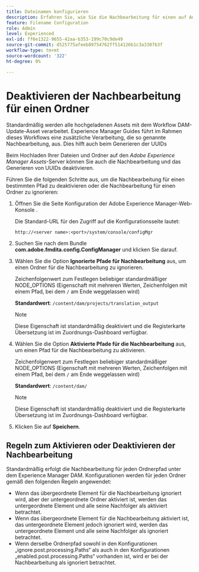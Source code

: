 ```yaml
---
title: Dateinamen konfigurieren
description: Erfahren Sie, wie Sie die Nachbearbeitung für einen auf Adobe Experience Manager Assets hochgeladenen Ordner deaktivieren
feature: Filename Configuration
role: Admin
level: Experienced
exl-id: ff6e1322-9655-42aa-b353-199c70c9de49
source-git-commit: d525775afeeb89754762ff514126b1c3a3307b3f
workflow-type: tm+mt
source-wordcount: '322'
ht-degree: 0%

---
```


# Deaktivieren der Nachbearbeitung für einen Ordner

Standardmäßig werden alle hochgeladenen Assets mit dem Workflow DAM-Update-Asset verarbeitet. Experience Manager Guides führt im Rahmen dieses Workflows eine zusätzliche Verarbeitung, die so genannte Nachbearbeitung, aus. Dies hilft auch beim Generieren der UUIDs

Beim Hochladen Ihrer Dateien und Ordner auf den *Adobe Experience Manager Assets*-Server können Sie auch die Nachbearbeitung und das Generieren von UUIDs deaktivieren.


Führen Sie die folgenden Schritte aus, um die Nachbearbeitung für einen bestimmten Pfad zu deaktivieren oder die Nachbearbeitung für einen Ordner zu ignorieren:


1. Öffnen Sie die Seite Konfiguration der Adobe Experience Manager-Web-Konsole .

   Die Standard-URL für den Zugriff auf die Konfigurationsseite lautet:

   ```http
   http://<server name>:<port>/system/console/configMgr
   ```

1. Suchen Sie nach dem Bundle **com.adobe.fmdita.config.ConfigManager** und klicken Sie darauf.

1. Wählen Sie die Option **Ignorierte Pfade für Nachbearbeitung** aus, um einen Ordner für die Nachbearbeitung zu ignorieren.

   Zeichenfolgenwert zum Festlegen beliebiger standardmäßiger NODE_OPTIONS (Eigenschaft mit mehreren Werten, Zeichenfolgen mit einem Pfad, bei dem `/` am Ende weggelassen wird)

   **Standardwert**: `/content/dam/projects/translation_output`

   >[!NOTE]
   >
   > Diese Eigenschaft ist standardmäßig deaktiviert und die Registerkarte Übersetzung ist im Zuordnungs-Dashboard verfügbar.

1. Wählen Sie die Option **Aktivierte Pfade für die Nachbearbeitung** aus, um einen Pfad für die Nachbearbeitung zu aktivieren.

   Zeichenfolgenwert zum Festlegen beliebiger standardmäßiger NODE_OPTIONS (Eigenschaft mit mehreren Werten, Zeichenfolgen mit einem Pfad, bei dem `/` am Ende weggelassen wird)

   **Standardwert**: `/content/dam/`

   >[!NOTE]
   >
   > Diese Eigenschaft ist standardmäßig deaktiviert und die Registerkarte Übersetzung ist im Zuordnungs-Dashboard verfügbar.


1. Klicken Sie auf **Speichern**.



## Regeln zum Aktivieren oder Deaktivieren der Nachbearbeitung

Standardmäßig erfolgt die Nachbearbeitung für jeden Ordnerpfad unter dem Experience Manager DAM. Konfigurationen werden für jeden Ordner gemäß den folgenden Regeln angewendet:

* Wenn das übergeordnete Element für die Nachbearbeitung ignoriert wird, aber der untergeordnete Ordner aktiviert ist, werden das untergeordnete Element und alle seine Nachfolger als aktiviert betrachtet.
* Wenn das übergeordnete Element für die Nachbearbeitung aktiviert ist, das untergeordnete Element jedoch ignoriert wird, werden das untergeordnete Element und alle seine Nachfolger als ignoriert betrachtet.
* Wenn derselbe Ordnerpfad sowohl in den Konfigurationen „ignore.post.processing.Paths“ als auch in den Konfigurationen „enabled.post.processing.Paths“ vorhanden ist, wird er bei der Nachbearbeitung als ignoriert betrachtet.

